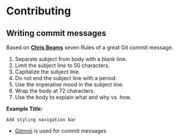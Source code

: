# Contributing

## Writing commit messages
Based on [**Chris Beams**](https://chris.beams.io/posts/git-commit/) seven Rules of a great Git commit message.

1. Separate subject from body with a blank line.
1. Limit the subject line to 50 characters.
1. Capitalize the subject line.
1. Do not end the subject line with a period.
1. Use the imperative mood in the subject line.
1. Wrap the body at 72 characters.
1. Use the body to explain what and why vs. how.

**Example Title:**
```
Add styling navigation bar
```

* [Gitmoji](https://gitmoji.carloscuesta.me/) is used for commit messages
